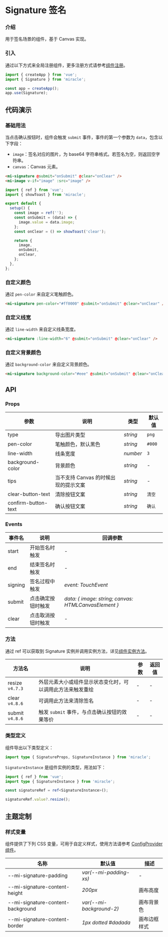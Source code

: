 # Signature 签名

### 介绍

用于签名场景的组件，基于 Canvas 实现。

### 引入

通过以下方式来全局注册组件，更多注册方式请参考[组件注册](#/zh-CN/advanced-usage#zu-jian-zhu-ce)。

```js
import { createApp } from 'vue';
import { Signature } from 'miracle';

const app = createApp();
app.use(Signature);
```

## 代码演示

### 基础用法

当点击确认按钮时，组件会触发 `submit` 事件，事件的第一个参数为 `data`，包含以下字段：

- `image`：签名对应的图片，为 base64 字符串格式。若签名为空，则返回空字符串。
- `canvas`：Canvas 元素。

```html
<mi-signature @submit="onSubmit" @clear="onClear" />
<mi-image v-if="image" :src="image" />
```

```js
import { ref } from 'vue';
import { showToast } from 'miracle';

export default {
  setup() {
    const image = ref('');
    const onSubmit = (data) => {
      image.value = data.image;
    };
    const onClear = () => showToast('clear');

    return {
      image,
      onSubmit,
      onClear,
    };
  },
};
```

### 自定义颜色

通过 `pen-color` 来自定义笔触颜色。

```html
<mi-signature pen-color="#ff0000" @submit="onSubmit" @clear="onClear" />
```

### 自定义线宽

通过 `line-width` 来自定义线条宽度。

```html
<mi-signature :line-width="6" @submit="onSubmit" @clear="onClear" />
```

### 自定义背景颜色

通过 `background-color` 来自定义背景颜色。

```html
<mi-signature background-color="#eee" @submit="onSubmit" @clear="onClear" />
```

## API

### Props

| 参数 | 说明 | 类型 | 默认值 |
| --- | --- | --- | --- |
| type | 导出图片类型 | _string_ | `png` |
| pen-color | 笔触颜色，默认黑色 | _string_ | `#000` |
| line-width | 线条宽度 | _number_ | `3` |
| background-color | 背景颜色 | _string_ | - |
| tips | 当不支持 Canvas 的时候出现的提示文案 | _string_ | - |
| clear-button-text | 清除按钮文案 | _string_ | `清空` |
| confirm-button-text | 确认按钮文案 | _string_ | `确认` |

### Events

| 事件名 | 说明 | 回调参数 |
| --- | --- | --- |
| start | 开始签名时触发 | - |
| end | 结束签名时触发 | - |
| signing | 签名过程中触发 | _event: TouchEvent_ |
| submit | 点击确定按钮时触发 | _data: { image: string; canvas: HTMLCanvasElement }_ |
| clear | 点击取消按钮时触发 | - |

### 方法

通过 ref 可以获取到 Signature 实例并调用实例方法，详见[组件实例方法](#/zh-CN/advanced-usage#zu-jian-shi-li-fang-fa)。

| 方法名 | 说明 | 参数 | 返回值 |
| --- | --- | --- | --- |
| resize `v4.7.3` | 外层元素大小或组件显示状态变化时，可以调用此方法来触发重绘 | - | - |
| clear `v4.8.6` | 可调用此方法来清除签名 | - | - |
| submit `v4.8.6` | 触发 `submit` 事件，与点击确认按钮的效果等价 | - | - |

### 类型定义

组件导出以下类型定义：

```ts
import type { SignatureProps, SignatureInstance } from 'miracle';
```

`SignatureInstance` 是组件实例的类型，用法如下：

```ts
import { ref } from 'vue';
import type { SignatureInstance } from 'miracle';

const signatureRef = ref<SignatureInstance>();

signatureRef.value?.resize();
```

## 主题定制

### 样式变量

组件提供了下列 CSS 变量，可用于自定义样式，使用方法请参考 [ConfigProvider 组件](#/zh-CN/config-provider)。

| 名称                              | 默认值                   | 描述         |
| --------------------------------- | ------------------------ | ------------ |
| --mi-signature-padding            | _var(--mi-padding-xs)_   | -            |
| --mi-signature-content-height     | _200px_                  | 画布高度     |
| --mi-signature-content-background | _var(--mi-background-2)_ | 画布背景色   |
| --mi-signature-content-border     | _1px dotted #dadada_     | 画布边框样式 |
